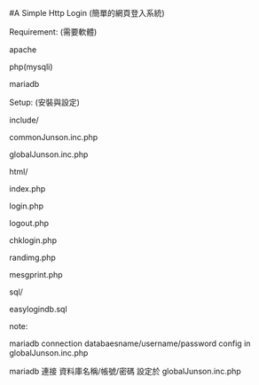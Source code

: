 #A Simple Http Login (簡單的網頁登入系統)

Requirement: (需要軟體)

 apache
 
 php(mysqli)
 
 mariadb

Setup: (安裝與設定)

 include/
 
  commonJunson.inc.php
  
  globalJunson.inc.php
  
 html/
 
  index.php
  
  login.php
  
  logout.php
  
  chklogin.php
  
  randimg.php
  
  mesgprint.php
  
 sql/
 
  easylogindb.sql
 
 note:
 
   mariadb connection databaesname/username/password config in globalJunson.inc.php
   
   mariadb 連接 資料庫名稱/帳號/密碼 設定於 globalJunson.inc.php

